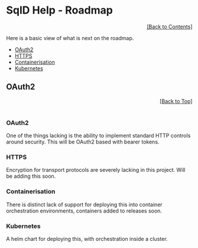 ﻿# SqlD Help - Roadmap

<div align="right">
	<a href="https://github.com/RealOrko/sql-d/blob/master/docs/_.md#sqld-help---contents">[Back to Contents]</a>
</div>

Here is a basic view of what is next on the roadmap.

  * [OAuth2](#OAuth2)
  * [HTTPS](#HTTPS)
  * [Containerisation](#Containerisation)
  * [Kubernetes](#Kubernetes)
 
## OAuth2

<div align="right">
	<a href="#sqld-help---roadmap">[Back to Top]</a>
</div>
<br/>

### OAuth2

One of the things lacking is the ability to implement standard HTTP controls around security. This will be OAuth2 based with bearer tokens. 

### HTTPS

Encryption for transport protocols are severely lacking in this project. Will be adding this soon. 

### Containerisation

There is distinct lack of support for deploying this into container orchestration environments, containers added to releases soon. 

### Kubernetes

A helm chart for deploying this, with orchestration inside a cluster. 
